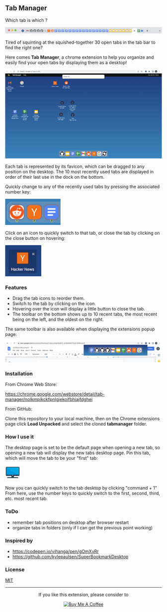 Tab Manager
---

Which tab is which ?

![tabbar](screenshots/tabbar.png)

Tired of squinting at the squished-together 30 open tabs in the tab bar to find the right one?


Here comes **Tab Manager**, a chrome extension to help you organize and easily find your open tabs by displaying them as a desktop! 

![screenshot](screenshots/screenshot.png)

Each tab is represented by its favicon, 
which can be dragged to any position on the desktop. 
The 10 most recently used tabs are displayed in order of their last use in the dock on the bottom.

Quickly change to any of the recently used tabs by pressing the associated number key:

![screenshot](screenshots/numbers.png)


Click on an icon to quickly switch to that tab, or close the tab by clicking on the close button on hovering:

![screenshot](screenshots/close.png)


### Features
- Drag the tab icons to reorder them.
- Switch to the tab by clicking on the icon.
- Hovering over the icon will display a little button to close the tab.
- The toolbar on the bottom shows up to 10 recent tabs, the most recent being on the left, and the oldest on the right.


The same toolbar is also available when displaying the extensions popup page:

![popup](screenshots/popup.png)

### Installation
From Chrome Web Store:

https://chrome.google.com/webstore/detail/tab-manager/nolkmpikckfpnlgjekoifbhjajfdghei

From GitHub:


Clone this repository to your local machine, then on the Chrome extensions page click **Load Unpacked** 
and select the cloned   **tabmanager** folder. 

### How I use it
The desktop page is set to be the default page when opening a new tab, 
so opening a new tab will display the new tabs desktop page.
Pin this tab, which will move the tab to be your "first" tab:

![icon](icons/icon48.png)

Now you can quickly switch to the tab desktop by clicking "command + 1"
From here, use the number keys to quickly switch to the first, second, third, etc. most recent tab.

### ToDo
- remember tab positions on desktop after browser restart
- organize tabs in folders (only if I can get the previous point working)

### Inspired by
- https://codepen.io/vihanga/pen/gOmXvRr
- https://github.com/kylepaulsen/SuperBookmarkDesktop

### License
[MIT](https://github.com/bachmitre/tabmanager/blob/main/LICENSE)

---
<center> If you like this extension, please consider to 


<a href="https://www.buymeacoffee.com/bachmitre" target="_blank"><img src="https://cdn.buymeacoffee.com/buttons/v2/default-yellow.png" alt="Buy Me A Coffee" style="height: 60px !important;width: 217px !important;" ></a>


